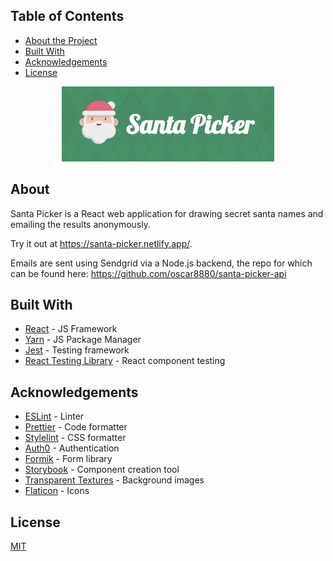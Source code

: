 ## Table of Contents

- [About the Project](#about-the-project)
- [Built With](#built-with)
- [Acknowledgements](#acknowledgements)
- [License](#license)

<p align="center">
  <a href="https://github.com/oscar8880/santa-picker-app">
  <img src="./images/logo.png" alt="Logo" height="120">
  </a>
</p>

## About

Santa Picker is a React web application for drawing secret santa names and emailing the results anonymously.

Try it out at https://santa-picker.netlify.app/.

Emails are sent using Sendgrid via a Node.js backend, the repo for which can be found here: https://github.com/oscar8880/santa-picker-api

## Built With

- [React](https://reactjs.org/) - JS Framework
- [Yarn](https://yarnpkg.com/) - JS Package Manager
- [Jest](https://jestjs.io/) - Testing framework
- [React Testing Library](https://testing-library.com/) - React component testing

## Acknowledgements

- [ESLint](https://eslint.org/) - Linter
- [Prettier](https://prettier.io/) - Code formatter
- [Stylelint](https://stylelint.io/) - CSS formatter
- [Auth0](https://auth0.com/) - Authentication
- [Formik](https://formik.org/) - Form library
- [Storybook](https://storybook.js.org/) - Component creation tool
- [Transparent Textures](https://www.transparenttextures.com) - Background images
- [Flaticon](www.flaticon.com) - Icons

## License

[MIT](https://choosealicense.com/licenses/mit/)

